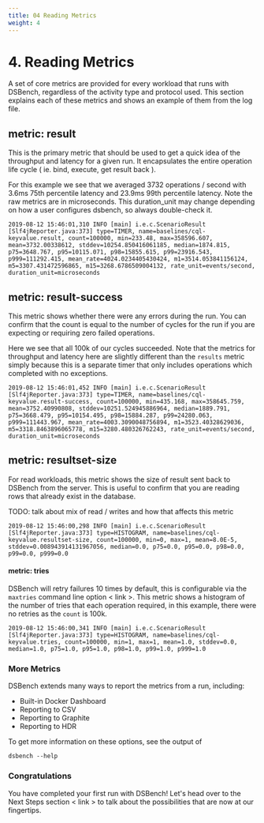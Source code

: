 ```yaml
---
title: 04 Reading Metrics
weight: 4
---
```


# 4. Reading Metrics

A set of core metrics are provided for every workload that runs with DSBench, regardless of the activity type and protocol used. This section explains each of these metrics and shows an example of them from the log file.

## metric: result

This is the primary metric that should be used to get a quick idea of the throughput and latency for a given run. It encapsulates the entire operation life cycle ( ie. bind, execute, get result back ).

For this example we see that we averaged 3732 operations / second with 3.6ms 75th percentile latency and 23.9ms 99th percentile latency. Note the raw metrics are in microseconds. This duration_unit may change depending on how a user configures dsbench, so always double-check it.

```
2019-08-12 15:46:01,310 INFO [main] i.e.c.ScenarioResult [Slf4jReporter.java:373] type=TIMER, name=baselines/cql-keyvalue.result, count=100000, min=233.48, max=358596.607, mean=3732.00338612, stddev=10254.850416061185, median=1874.815, p75=3648.767, p95=10115.071, p98=15855.615, p99=23916.543, p999=111292.415, mean_rate=4024.0234405430424, m1=3514.053841156124, m5=3307.431472596865, m15=3268.6786509004132, rate_unit=events/second, duration_unit=microseconds
```

## metric: result-success

This metric shows whether there were any errors during the run. You can confirm that the count is equal to the number of cycles for the run if you are expecting or requiring zero failed operations.

Here we see that all 100k of our cycles succeeded. Note that the metrics for throughput and latency here are slightly different than the `results` metric simply because this is a separate timer that only includes operations which completed with no exceptions.

```
2019-08-12 15:46:01,452 INFO [main] i.e.c.ScenarioResult [Slf4jReporter.java:373] type=TIMER, name=baselines/cql-keyvalue.result-success, count=100000, min=435.168, max=358645.759, mean=3752.40990808, stddev=10251.524945886964, median=1889.791, p75=3668.479, p95=10154.495, p98=15884.287, p99=24280.063, p999=111443.967, mean_rate=4003.3090048756894, m1=3523.40328629036, m5=3318.8463896065778, m15=3280.480326762243, rate_unit=events/second, duration_unit=microseconds
```

## metric: resultset-size

For read workloads, this metric shows the size of result sent back to DSBench from the server. This is useful to confirm that you are reading rows that already exist in the database.

TODO: talk about mix of read / writes and how that affects this metric
```
2019-08-12 15:46:00,298 INFO [main] i.e.c.ScenarioResult [Slf4jReporter.java:373] type=HISTOGRAM, name=baselines/cql-keyvalue.resultset-size, count=100000, min=0, max=1, mean=8.0E-5, stddev=0.008943914131967056, median=0.0, p75=0.0, p95=0.0, p98=0.0, p99=0.0, p999=0.0
```

#### metric: tries

DSBench will retry failures 10 times by default, this is configurable via the `maxtries` command line option < link >. This metric shows a histogram of the number of tries that each operation required, in this example, there were no retries as the `count` is 100k.
```
2019-08-12 15:46:00,341 INFO [main] i.e.c.ScenarioResult [Slf4jReporter.java:373] type=HISTOGRAM, name=baselines/cql-keyvalue.tries, count=100000, min=1, max=1, mean=1.0, stddev=0.0, median=1.0, p75=1.0, p95=1.0, p98=1.0, p99=1.0, p999=1.0
```

### More Metrics

DSBench extends many ways to report the metrics from a run, including:

- Built-in Docker Dashboard
- Reporting to CSV
- Reporting to Graphite
- Reporting to HDR


To get more information on these options, see the output of

    dsbench --help

### Congratulations

You have completed your first run with DSBench! Let's head over to the Next Steps section < link > to talk about the possibilities that are now at our fingertips.

